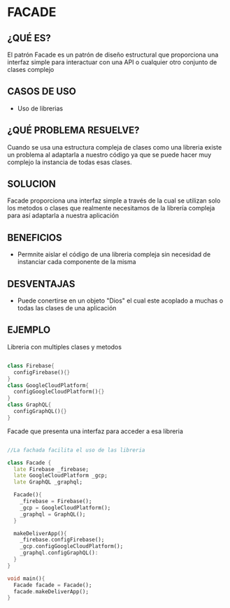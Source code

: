 # FACADE

## ¿QUÉ ES?

El patrón Facade es un patrón de diseño estructural que proporciona una interfaz simple para interactuar con una API o cualquier otro conjunto de clases complejo

## CASOS DE USO
- Uso de librerias 

## ¿QUÉ PROBLEMA RESUELVE?
Cuando se usa una estructura compleja de clases como una libreria existe un problema al adaptarla a nuestro código ya que se puede hacer muy complejo la instancia de todas esas clases.

## SOLUCION
Facade proporciona una interfaz simple a través de la cual se utilizan solo los metodos o clases que realmente necesitamos de la librería compleja para así adaptarla a nuestra aplicación 

## BENEFICIOS
- Permnite aislar el código de una libreria compleja sin necesidad de instanciar cada componente de la misma 

## DESVENTAJAS 
- Puede conertirse en un objeto "Dios" el cual este acoplado a muchas o todas las clases de una aplicación 

## EJEMPLO

Libreria con multiples clases y metodos 

```Dart

class Firebase{
  configFirebase(){}
}
class GoogleCloudPlatform{
  configGoogleCloudPlatform(){}
}
class GraphQL{
  configGraphQL(){}
}
```

Facade que presenta una interfaz para acceder a esa libreria 

```Dart

//La fachada facilita el uso de las libreria 

class Facade {
  late Firebase _firebase;
  late GoogleCloudPlatform _gcp;
  late GraphQL _graphql;

  Facade(){
    _firebase = Firebase();
    _gcp = GoogleCloudPlatform();
    _graphql = GraphQL();
  }

  makeDeliverApp(){
    _firebase.configFirebase();
    _gcp.configGoogleCloudPlatform();
    _graphql.configGraphQL():
  }
}

void main(){
  Facade facade = Facade();
  facade.makeDeliverApp();
}
```
